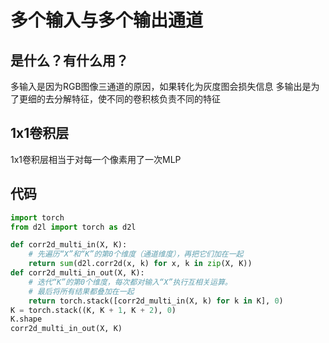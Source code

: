 # 多个输入与多个输出通道
## 是什么？有什么用？
多输入是因为RGB图像三通道的原因，如果转化为灰度图会损失信息
多输出是为了更细的去分解特征，使不同的卷积核负责不同的特征

## 1x1卷积层
1x1卷积层相当于对每一个像素用了一次MLP

## 代码
```Python
import torch
from d2l import torch as d2l

def corr2d_multi_in(X, K):
    # 先遍历“X”和“K”的第0个维度（通道维度），再把它们加在一起
    return sum(d2l.corr2d(x, k) for x, k in zip(X, K))
def corr2d_multi_in_out(X, K):
    # 迭代“K”的第0个维度，每次都对输入“X”执行互相关运算。
    # 最后将所有结果都叠加在一起
    return torch.stack([corr2d_multi_in(X, k) for k in K], 0)
K = torch.stack((K, K + 1, K + 2), 0)
K.shape
corr2d_multi_in_out(X, K)
```